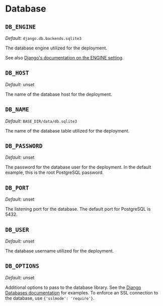 # Database

## `DB_ENGINE`

*Default:* `django.db.backends.sqlite3`

The database engine utilized for the deployment.

See also [Django's documentation on the ENGINE setting](https://docs.djangoproject.com/en/5.0/ref/settings/#engine).

## `DB_HOST`

*Default:* unset

The name of the database host for the deployment.

## `DB_NAME`

*Default:* `BASE_DIR/data/db.sqlite3`

The name of the database table utilized for the deployment.

## `DB_PASSWORD`

*Default:* unset

The password for the database user for the deployment. In the default example,
this is the root PostgreSQL password.

## `DB_PORT`

*Default:* unset

The listening port for the database. The default port for PostgreSQL is 5432.

## `DB_USER`

*Default:* unset

The database username utilized for the deployment.

## `DB_OPTIONS`

*Default:* unset

Additional options to pass to the database library. See the [Django Databases documentation](https://docs.djangoproject.com/en/5.0/ref/databases/) for examples. To enforce an SSL connection to the database, use `{'sslmode': 'require'}`.
